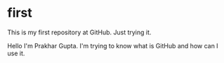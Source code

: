 # first
This is my first repository at GitHub. Just trying it.

Hello I'm Prakhar Gupta. I'm trying to know what is GitHub and how can I use it.

